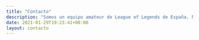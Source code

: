 ```yaml
---
title: "Contacto"
description: "Somos un equipo amateur de League of Legends de España. Nuestro objetivo es mejorar día a día."
date: 2021-01-29T19:23:41+00:00
layout: contacto
---
```

